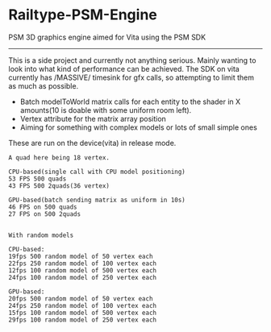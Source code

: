 Railtype-PSM-Engine
===================

PSM 3D graphics engine aimed for Vita using the PSM SDK

-------------------

This is a side project and currently not anything serious. Mainly wanting to look into what kind of performance can be achieved. The SDK on vita currently has /MASSIVE/ timesink for gfx calls, so attempting to limit them as much as possible.


* Batch modelToWorld matrix calls for each entity to the shader in X amounts(10 is doable with some uniform room left).
* Vertex attribute for the matrix array position
* Aiming for something with complex models or lots of small simple ones

These are run on the device(vita) in release mode.
~~~~~~~~~~~~
A quad here being 18 vertex.

CPU-based(single call with CPU model positioning)
53 FPS 500 quads 
43 FPS 500 2quads(36 vertex)

GPU-based(batch sending matrix as uniform in 10s)
46 FPS on 500 quads 
27 FPS on 500 2quads


With random models

CPU-based:
19fps 500 random model of 50 vertex each
22fps 250 random model of 100 vertex each
12fps 100 random model of 500 vertex each
24fps 100 random model of 250 vertex each

GPU-based:
20fps 500 random model of 50 vertex each
24fps 250 random model of 100 vertex each
15fps 100 random model of 500 vertex each
29fps 100 random model of 250 vertex each